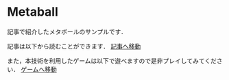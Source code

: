# Metaball
記事で紹介したメタボールのサンプルです．

記事は以下から読むことができます．
[記事へ移動](https://kcs1959.jp/archives/4564/research/%E3%83%A1%E3%82%BF%E3%83%9C%E3%83%BC%E3%83%AB%E3%83%91%E3%82%BA%E3%83%AB%E3%82%B2%E3%83%BC%E3%83%A0%E3%82%92%E4%BD%9C%E3%82%8B-%E3%83%A1%E3%82%BF%E3%83%9C%E3%83%BC%E3%83%AB%E7%B7%A8)

また，本技術を利用したゲームは以下で遊べますので是非プレイしてみてください．
[ゲームへ移動](https://unityroom.com/games/metaball_game)
